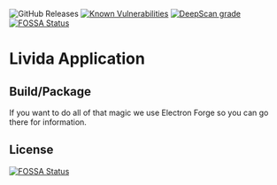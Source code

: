 ![GitHub Releases](https://img.shields.io/github/downloads/LividaST/application/latest/total) [![Known Vulnerabilities](https://snyk.io/test/github/LividaST/application/badge.svg?targetFile=package.json)](https://snyk.io/test/github/LividaST/application?targetFile=package.json) [![DeepScan grade](https://deepscan.io/api/teams/7985/projects/10194/branches/137270/badge/grade.svg)](https://deepscan.io/dashboard#view=project&tid=7985&pid=10194&bid=137270)
[![FOSSA Status](https://app.fossa.io/api/projects/git%2Bgithub.com%2FLividaST%2Fapplication.svg?type=shield)](https://app.fossa.io/projects/git%2Bgithub.com%2FLividaST%2Fapplication?ref=badge_shield)

# Livida Application

## Build/Package
If you want to do all of that magic we use Electron Forge so you can go there for information.


## License
[![FOSSA Status](https://app.fossa.io/api/projects/git%2Bgithub.com%2FLividaST%2Fapplication.svg?type=large)](https://app.fossa.io/projects/git%2Bgithub.com%2FLividaST%2Fapplication?ref=badge_large)